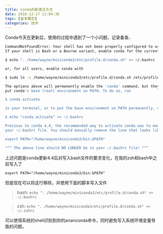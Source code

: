```yaml
---
title: Conda的新激活方式
date: 2018-12-27 11:04:30
tags: [基本概念]
categories: 技术
---
```


Conda今天在更新后，使用的过程中遇到了一个小问题，记录备查、
<!-- more -->
```bash
CommandNotFoundError: Your shell has not been properly configured to use 'conda activate'.
If your shell is Bash or a Bourne variant, enable conda for the current user with

$ echo ". /home/wayne/miniconda3/etc/profile.d/conda.sh" >> ~/.bashrc

or, for all users, enable conda with

$ sudo ln -s /home/wayne/miniconda3/etc/profile.d/conda.sh /etc/profile.d/conda.sh

The options above will permanently enable the 'conda' command, but they do NOT
put conda's base (root) environment on PATH. To do so, run

$ conda activate

in your terminal, or to put the base environment on PATH permanently, run

$ echo "conda activate" >> ~/.bashrc

Previous to conda 4.4, the recommended way to activate conda was to modify PATH in
your ~/.bashrc file. You should manually remove the line that looks like

export PATH="/home/wayne/miniconda3/bin:$PATH"

^^^ The above line should NO LONGER be in your ~/.bashrc file! ^^^
```


上述问题是conda更新4.4后对写入bash文件的要求变化，在我的zsh和bash中之前写入了

`export PATH="/home/wayne/miniconda3/bin:$PATH"`

但是现在可以将这行移除，并使用下面的脚本写入文件

> bash:
`echo ". /home/wayne/miniconda3/etc/profile.d/conda.sh" >> ~/.bashrc`

> zsh:
`echo ". /home/wayne/miniconda3/etc/profile.d/conda.sh" >> ~/.zshrc`

可以使得系统的shell识别到你的ananconda命令，同时避免写入系统环境变量导致的问题。



